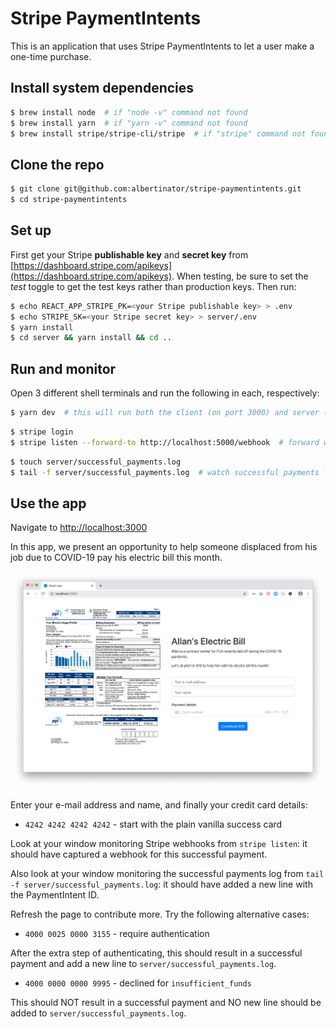 # Stripe PaymentIntents

This is an application that uses Stripe PaymentIntents to let a user make a one-time purchase.

## Install system dependencies
```bash
$ brew install node  # if "node -v" command not found
$ brew install yarn  # if "yarn -v" command not found
$ brew install stripe/stripe-cli/stripe  # if "stripe" command not found
```

## Clone the repo
```bash
$ git clone git@github.com:albertinator/stripe-paymentintents.git
$ cd stripe-paymentintents
```

## Set up
First get your Stripe **publishable key** and **secret key** from [https://dashboard.stripe.com/apikeys](https://dashboard.stripe.com/apikeys). When testing, be sure to set the *test* toggle to get the test keys rather than production keys. Then run:
```bash
$ echo REACT_APP_STRIPE_PK=<your Stripe publishable key> > .env
$ echo STRIPE_SK=<your Stripe secret key> > server/.env
$ yarn install
$ cd server && yarn install && cd ..
```

## Run and monitor
Open 3 different shell terminals and run the following in each, respectively:

```bash
$ yarn dev  # this will run both the client (on port 3000) and server (on port 5000)
```

```bash
$ stripe login
$ stripe listen --forward-to http://localhost:5000/webhook  # forward webhooks from Stripe
```

```bash
$ touch server/successful_payments.log
$ tail -f server/successful_payments.log  # watch successful payments log
```

## Use the app

Navigate to [http://localhost:3000](http://localhost:3000)

In this app, we present an opportunity to help someone displaced from his job due to COVID-19 pay his electric bill this month.

![The contribution page](img/page.png)

Enter your e-mail address and name, and finally your credit card details:
* `4242 4242 4242 4242` - start with the plain vanilla success card

Look at your window monitoring Stripe webhooks from `stripe listen`: it should have captured a webhook for this successful payment.

Also look at your window monitoring the successful payments log from `tail -f server/successful_payments.log`: it should have added a new line with the PaymentIntent ID.

Refresh the page to contribute more. Try the following alternative cases:

* `4000 0025 0000 3155` - require authentication

After the extra step of authenticating, this should result in a successful payment and add a new line to `server/successful_payments.log`.

* `4000 0000 0000 9995` - declined for `insufficient_funds`

This should NOT result in a successful payment and NO new line should be added to `server/successful_payments.log`.
